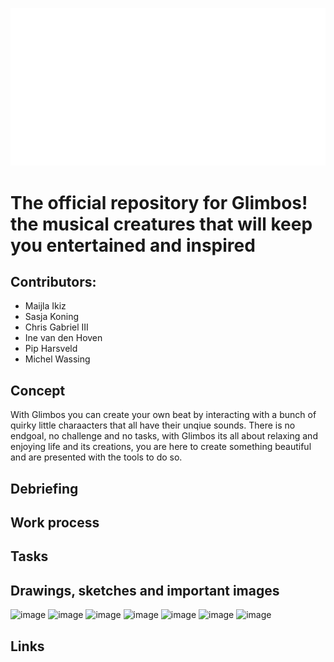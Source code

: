 ![logo](https://raw.githubusercontent.com/noyamirai/glimbos/091175ab0b06867e85947f07c822f7f43ccf6f80/public/images/logo_white.svg)

# The official repository for Glimbos! the musical creatures that will keep you entertained and inspired

## Contributors:

- Maijla Ikiz
- Sasja Koning
- Chris Gabriel III
- Ine van den Hoven
- Pip Harsveld
- Michel Wassing

## Concept

With Glimbos you can create your own beat by interacting with a bunch of quirky little charaacters that all have their unqiue sounds.
There is no endgoal, no challenge and no tasks, with Glimbos its all about relaxing and enjoying life and its creations, you are here to create something beautiful and are presented with the tools to do so.

## Debriefing

## Work process

## Tasks

## Drawings, sketches and important images

![image](https://user-images.githubusercontent.com/90341211/231725062-4a223452-5da6-4aaa-9d0a-c650c2577157.png)
![image](https://user-images.githubusercontent.com/90341211/231725107-07e01c19-503b-4f60-862a-1493aa5b7f18.png)
![image](https://user-images.githubusercontent.com/90341211/231725144-1c9f68bb-0283-4fb6-ae66-2568955f21d7.png)
![image](https://user-images.githubusercontent.com/90341211/231725175-e44654ab-0dae-4407-872a-fa6726549e99.png)
![image](https://user-images.githubusercontent.com/90341211/231725205-5321ea3f-e888-479a-a7d3-d235914ef6a2.png)
![image](https://user-images.githubusercontent.com/90341211/231725228-27c73f41-26bf-48b5-9c4d-1b92725fdcb6.png)
![image](https://user-images.githubusercontent.com/90341211/231725252-2366419a-fc39-4a77-9640-5d7d7764ca7a.png)

## Links
